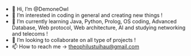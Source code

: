 - 👋 Hi, I’m @DemoneOwl
- 👀 I’m interested in coding in general and creating new things !
- 🌱 I’m currently learning Java, Python, Prolog, OS coding, Advanced Database, Web protocol, Web architecture, AI and studying networking and telecoms !
- 🤗 I’m looking to collaborate on all type of projects ! 
- 📫 How to reach me -> theophilustuihau@gmail.com

<!---
DemoneOwl/DemoneOwl is a ✨ special ✨ repository because its `README.md` (this file) appears on your GitHub profile.
You can click the Preview link to take a look at your changes.
--->
